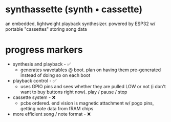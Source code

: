 # synthassette (synth • cassette)
an embedded, lightweight playback synthesizer. powered by ESP32 w/ portable "cassettes" storing song data

# progress markers
- synthesis and playback - ✅
  - generates wavetables @ boot. plan on having them pre-generated instead of doing so on each boot 
- playback control - ✅
  - uses GPIO pins and sees whether they are pulled LOW or not (i don't want to buy buttons right now). play / pause / stop
- cassette system - ❌
  - pcbs ordered. end vision is magnetic attachment w/ pogo pins, getting note data from fRAM chips
- more efficient song / note format - ❌

